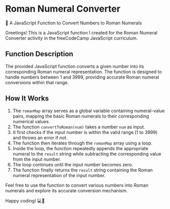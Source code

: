 # Roman Numeral Converter

🔢 A JavaScript Function to Convert Numbers to Roman Numerals

Greetings! This is a JavaScript function I created for the Roman Numeral Converter activity in the freeCodeCamp JavaScript curriculum.

## Function Description

The provided JavaScript function converts a given number into its corresponding Roman numeral representation. The function is designed to handle numbers between 1 and 3999, providing accurate Roman numeral conversions within that range.

## How It Works

1. The `romanMap` array serves as a global variable containing numeral-value pairs, mapping the basic Roman numerals to their corresponding numerical values.
2. The function `convertToRoman(num)` takes a number `num` as input.
3. It first checks if the input number is within the valid range (1 to 3999) and throws an error if not.
4. The function then iterates through the `romanMap` array using a loop.
5. Inside the loop, the function repeatedly appends the appropriate numeral to the `result` string while subtracting the corresponding value from the input number.
6. The loop continues until the input number becomes zero.
7. The function finally returns the `result` string containing the Roman numeral representation of the input number.

Feel free to use the function to convert various numbers into Roman numerals and explore its accurate conversion mechanism.

Happy coding! 💻🚀
